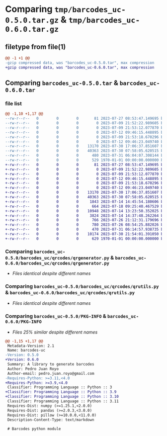 # Comparing `tmp/barcodes_uc-0.5.0.tar.gz` & `tmp/barcodes_uc-0.6.0.tar.gz`

## filetype from file(1)

```diff
@@ -1 +1 @@
-gzip compressed data, was "barcodes_uc-0.5.0.tar", max compression
+gzip compressed data, was "barcodes_uc-0.6.0.tar", max compression
```

## Comparing `barcodes_uc-0.5.0.tar` & `barcodes_uc-0.6.0.tar`

### file list

```diff
@@ -1,10 +1,17 @@
--rw-r--r--   0        0        0       81 2023-07-27 08:53:47.149695 barcodes_uc-0.5.0/README.md
--rw-r--r--   0        0        0        0 2023-07-09 21:52:22.989605 barcodes_uc-0.5.0/barcodes_uc/__init__.py
--rw-r--r--   0        0        0        0 2023-07-09 21:53:12.077870 barcodes_uc-0.5.0/barcodes_uc/barcodes/__init__.py
--rw-r--r--   0        0        0        0 2023-07-12 09:46:15.448895 barcodes_uc-0.5.0/barcodes_uc/barcodes/__main__.py
--rw-r--r--   0        0        0        0 2023-07-09 21:53:18.670296 barcodes_uc-0.5.0/barcodes_uc/qrcodes/__init__.py
--rw-r--r--   0        0        0        0 2023-07-12 09:46:23.049740 barcodes_uc-0.5.0/barcodes_uc/qrcodes/__main__.py
--rw-r--r--   0        0        0    13170 2023-07-30 17:06:37.851607 barcodes_uc-0.5.0/barcodes_uc/qrcodes/qrgenerator.py
--rw-r--r--   0        0        0    40363 2023-07-30 07:58:05.620515 barcodes_uc-0.5.0/barcodes_uc/qrcodes/qrutils.py
--rw-r--r--   0        0        0      480 2023-07-31 06:04:07.308144 barcodes_uc-0.5.0/pyproject.toml
--rw-r--r--   0        0        0      529 1970-01-01 00:00:00.000000 barcodes_uc-0.5.0/PKG-INFO
+-rw-r--r--   0        0        0       81 2023-07-27 08:53:47.149695 barcodes_uc-0.6.0/README.md
+-rw-r--r--   0        0        0        0 2023-07-09 21:52:22.989605 barcodes_uc-0.6.0/barcodes_uc/__init__.py
+-rw-r--r--   0        0        0        0 2023-07-09 21:53:12.077870 barcodes_uc-0.6.0/barcodes_uc/barcodes/__init__.py
+-rw-r--r--   0        0        0        0 2023-07-12 09:46:15.448895 barcodes_uc-0.6.0/barcodes_uc/barcodes/__main__.py
+-rw-r--r--   0        0        0        0 2023-07-09 21:53:18.670296 barcodes_uc-0.6.0/barcodes_uc/qrcodes/__init__.py
+-rw-r--r--   0        0        0        0 2023-07-12 09:46:23.049740 barcodes_uc-0.6.0/barcodes_uc/qrcodes/__main__.py
+-rw-r--r--   0        0        0    13170 2023-07-30 17:06:37.851607 barcodes_uc-0.6.0/barcodes_uc/qrcodes/qrgenerator.py
+-rw-r--r--   0        0        0    40363 2023-07-30 07:58:05.620515 barcodes_uc-0.6.0/barcodes_uc/qrcodes/qrutils.py
+-rw-r--r--   0        0        0     1843 2023-07-14 14:45:54.180606 barcodes_uc-0.6.0/data/GF256.csv
+-rw-r--r--   0        0        0      664 2023-07-18 09:25:40.467529 barcodes_uc-0.6.0/data/alignment_locations.csv
+-rw-r--r--   0        0        0    10948 2023-07-14 13:23:50.352025 barcodes_uc-0.6.0/data/capabilities.csv
+-rw-r--r--   0        0        0     3824 2023-07-14 14:37:48.262264 barcodes_uc-0.6.0/data/error_correction_table.csv
+-rw-r--r--   0        0        0      766 2023-07-26 21:12:31.179696 barcodes_uc-0.6.0/data/format_table.csv
+-rw-r--r--   0        0        0      780 2023-07-26 08:54:25.882026 barcodes_uc-0.6.0/data/version_table.csv
+-rw-r--r--   0        0        0      470 2023-07-31 06:14:57.938735 barcodes_uc-0.6.0/pyproject.toml
+-rw-r--r--   0        0        0    10174 2023-07-30 21:54:01.391050 barcodes_uc-0.6.0/requirements.txt
+-rw-r--r--   0        0        0      629 1970-01-01 00:00:00.000000 barcodes_uc-0.6.0/PKG-INFO
```

### Comparing `barcodes_uc-0.5.0/barcodes_uc/qrcodes/qrgenerator.py` & `barcodes_uc-0.6.0/barcodes_uc/qrcodes/qrgenerator.py`

 * *Files identical despite different names*

### Comparing `barcodes_uc-0.5.0/barcodes_uc/qrcodes/qrutils.py` & `barcodes_uc-0.6.0/barcodes_uc/qrcodes/qrutils.py`

 * *Files identical despite different names*

### Comparing `barcodes_uc-0.5.0/PKG-INFO` & `barcodes_uc-0.6.0/PKG-INFO`

 * *Files 25% similar despite different names*

```diff
@@ -1,15 +1,17 @@
 Metadata-Version: 2.1
 Name: barcodes-uc
-Version: 0.5.0
+Version: 0.6.0
 Summary: A library to generate barcodes
 Author: Pedro Juan Royo
 Author-email: pedro.juan.royo@gmail.com
-Requires-Python: >=3.11,<4.0
+Requires-Python: >=3.9,<4.0
 Classifier: Programming Language :: Python :: 3
+Classifier: Programming Language :: Python :: 3.9
+Classifier: Programming Language :: Python :: 3.10
 Classifier: Programming Language :: Python :: 3.11
 Requires-Dist: numpy (>=1.25.1,<2.0.0)
 Requires-Dist: pandas (>=2.0.3,<3.0.0)
 Requires-Dist: pillow (>=10.0.0,<11.0.0)
 Description-Content-Type: text/markdown
 
 # Barcodes python module
```

